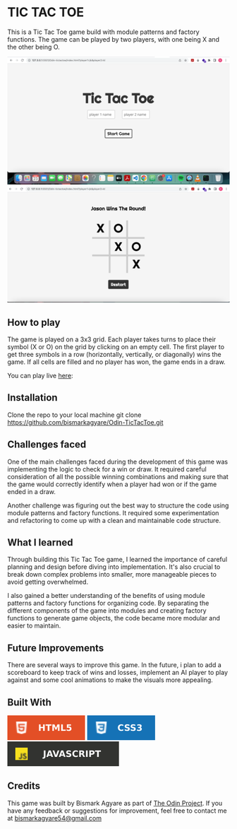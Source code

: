 # TIC TAC TOE

This is a Tic Tac Toe game build with module patterns and factory functions.
The game can be played by two players, with one being X and the other being O.

![Screenshot of the Tic Tac Toe game](./images/image1.png)
![Screenshot of the Tic Tac Toe game](./images/image2.png)


## How to play

The game is played on a 3x3 grid. Each player takes turns to place their symbol (X or O) on the grid by clicking on an empty cell. The first player to get three symbols in a row (horizontally, vertically, or diagonally) wins the game. If all cells are filled and no player has won, the game ends in a draw.

You can play live [here](https://bismarkagyare.github.io/Odin-TicTacToe/): 

## Installation

Clone the repo to your local machine
git clone https://github.com/bismarkagyare/Odin-TicTacToe.git


## Challenges faced

One of the main challenges faced during the development of this game was implementing the logic to check for a win or draw. It required careful consideration of all the possible winning combinations and making sure that the game would correctly identify when a player had won or if the game ended in a draw.

Another challenge was figuring out the best way to structure the code using module patterns and factory functions. It required some experimentation and refactoring to come up with a clean and maintainable code structure.

## What I learned

Through building this Tic Tac Toe game, I learned the importance of careful planning and design before diving into implementation. It's also crucial to break down complex problems into smaller, more manageable pieces to avoid getting overwhelmed.

I also gained a better understanding of the benefits of using module patterns and factory functions for organizing code. By separating the different components of the game into modules and creating factory functions to generate game objects, the code became more modular and easier to maintain.

## Future Improvements

There are several ways to improve this game. In the future, i plan to add a scoreboard to keep track of wins and losses, implement an AI player to play against and some cool animations to make the visuals more appealing.

## Built With

![My SVG Image](./images/html-img.svg)
![My SVG Image](./images/css-img.svg)
![My SVG Image](./images/js-img.svg)


## Credits

This game was built by Bismark Agyare as part of [The Odin Project](https://www.theodinproject.com/lessons/node-path-javascript-tic-tac-toe). If you have any feedback or suggestions for improvement, feel free to contact me at bismarkagyare54@gmail.com